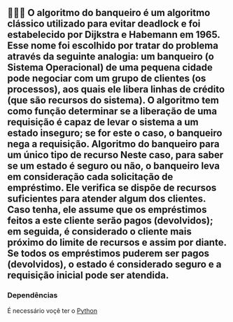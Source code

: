 <h2> 👨🏻‍💻 O algoritmo do banqueiro é um algoritmo clássico utilizado para evitar deadlock e foi estabelecido por Dijkstra e Habemann em 1965. Esse nome foi escolhido por tratar do problema através da seguinte analogia: um banqueiro (o Sistema Operacional) de uma pequena cidade pode negociar com um grupo de clientes (os processos), aos quais ele libera linhas de crédito (que são recursos do sistema). O algoritmo tem como função determinar se a liberação de uma requisição é capaz de levar o sistema a um estado inseguro; se for este o caso, o banqueiro nega a requisição. Algoritmo do banqueiro para um único tipo de recurso Neste caso, para saber se um estado é seguro ou não, o banqueiro leva em consideração cada solicitação de empréstimo. Ele verifica se dispõe de recursos suficientes para atender algum dos clientes. Caso tenha, ele assume que os empréstimos feitos a este cliente serão pagos (devolvidos); em seguida, é considerado o cliente mais próximo do limite de recursos e assim por diante. Se todos os empréstimos puderem ser pagos (devolvidos), o estado é considerado seguro e a requisição inicial pode ser atendida.</h2>

<h3>Dependências</h3>

É necessário voçê ter o [Python](https://en.wikipedia.org/wiki/Python_(programming_language))
